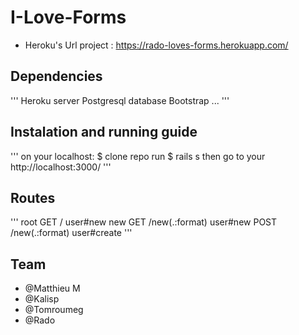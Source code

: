 # I-Love-Forms

* Heroku's Url project : https://rado-loves-forms.herokuapp.com/

## Dependencies
'''
Heroku server
Postgresql database
Bootstrap
...
'''

## Instalation and running guide
'''
on your localhost: $
clone repo
run $ rails s
then go to your http://localhost:3000/
'''

## Routes
'''
root GET  /                 user#new
new GET  /new(.:format)     user#new
POST /new(.:format)         user#create
'''
## Team

* @Matthieu M
* @Kalisp
* @Tomroumeg
* @Rado

